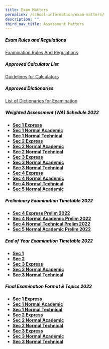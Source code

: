 ```yaml
---
title: Exam Matters
permalink: /school-information/exam-matters/
description: ""
third_nav_title: Assessment Matters
---
```

<h5 style="color:black">Exam Rules and Regulations</h5>

[Examination Rules And Regulations](/files/Examination-Rules-And-Regulations.pdf)

<h5 style="color:black">Approved Calculator List</h5>

[Guidelines for Calculators](/files/guidelines_calculators.pdf)

<h5 style="color:black">Approved Dictionaries</h5>

[List of Dictionaries for Examination](/files/list_of_dictionaries_for_examination.pdf)

<h5 style="color:black">Weighted Assessment (WA) Schedule 2022</h5>

*   **[Sec 1 Express](/files/2022-GESS-WA_1EXP-1.pdf)**
*   **[Sec 1 Normal Academic](/files/2022-GESS-WA_1NA-1.pdf)**
*   **[Sec 1 Normal Technical](/files/2022-GESS-WA_1NT-1.pdf)** 
*   **[Sec 2 Express](/files/2022-GESS-WA_2EXP.pdf)**
*   **[Sec 2 Normal Academic](/files/2022-GESS-WA_2NA.pdf)**
*   **[Sec 2 Normal Technical](/files/2022-GESS-WA_2NT-1.pdf)**
*   **[Sec 3 Express](/files/2022-GESS-WA_3EXP.pdf)**
*   **[Sec 3 Normal Academic](/files/2022-GESS-WA_3NA.pdf)**
*   **[Sec 3 Normal Technical](/files/2022-GESS-WA_3NT.pdf)**
*   **[Sec 4 Express](/files/2022-GESS-WA_4Exp.pdf)**
*   **[Sec 4 Normal Academic](/files/2022-GESS-WA_4NA.pdf)**
*   **[Sec 4 Normal Technical](/files/2022-GESS-WA_4NT.pdf)**
*   **[Sec 5 Normal Academic](/files/2022-GESS-WA_5NA.pdf)**


<h5 style="color:black">Preliminary Examination Timetable 2022</h5>

*   **[Sec 4 Express Prelim 2022](/files/S4Exp-Prelim-TT-22-1.pdf)**
*   **[Sec 4 Normal Academic Prelim 2022](/files/S4NA-Prelim-TT-22-1.pdf)**
*   **[Sec 4 Normal Technical Prelim 2022](/files/S4NT-Prelim-TT-22.pdf)**
*   **[Sec 5 Normal Academic Prelim 2022](/files/Sec-5-NA-Prelim-TT-22-1.pdf)**

<h5 style="color:black">End of Year Examination Timetable 2022
</h5>

*   **[Sec 1](/files/EYE_TT_22-_Sec-1-2.pdf)**
*   **[Sec 2](/files/EYE_TT_22-_Sec-2-2.pdf)**
*   **[Sec 3 Express](/files/EYE_TT_22-_3-EXPRESS-2.pdf)**
*   **[Sec 3 Normal Academic](/files/EYE_TT_22_3NA-3.pdf)**
*   **[Sec 3 Normal Technical](/files/EYE_TT_22-_3NT-3.pdf)**


<h5 style="color:black">Final Examination Format & Topics 2022</h5>

*   **[Sec 1 Express](/files/Gan-Eng-Seng-School_SEC-1EXP-1.pdf)**
*   **[Sec 1 Normal Academic](/files/Gan-Eng-Seng-School_SEC-1NA-1.pdf)**
*   **[Sec 1 Normal Technical](/files/Gan-Eng-Seng-School_1NT-1.pdf)**
*   **[Sec 2 Express](/files/GAN-ENG-SENG_2-EXPRESS.pdf)**
*   **[Sec 2 Normal Academic](/files/Gan-Eng-Seng-School_2NA-1.pdf)**
*   **[Sec 2 Normal Technical](/files/Gan-Eng-Seng-School_2NT-1.pdf)**
*   **[Sec 3 Express](https://ganengsengsch-moe-edu-sg-admin.cwp.sg/wp-content/uploads/2022/09/Gan-Eng-Seng-School_3EXPRESS.pdf)**
*   **[Sec 3 Normal Academic](https://ganengsengsch-moe-edu-sg-admin.cwp.sg/wp-content/uploads/2022/09/Gan-Eng-Seng-School_3NA-1.pdf)**
*   **[Sec 3 Normal Technical](https://ganengsengsch-moe-edu-sg-admin.cwp.sg/wp-content/uploads/2022/09/GAN-ENG-SENG_3NT.pdf)**
